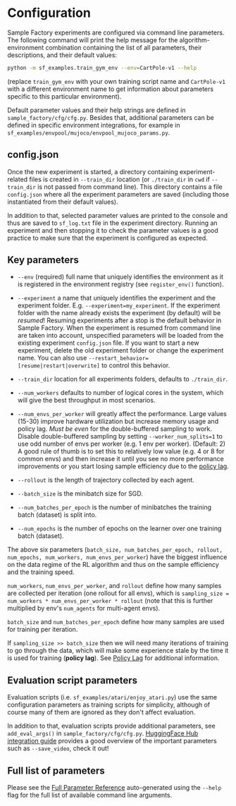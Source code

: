 # Configuration

Sample Factory experiments are configured via command line parameters. The following command will print the help message
for the algorithm-environment combination containing the list of all parameters, their descriptions, and their default values:

```bash
python -m sf_examples.train_gym_env --env=CartPole-v1 --help
```

(replace `train_gym_env` with your own training script name and `CartPole-v1` with a different environment name to
get information about parameters specific to this particular environment).

Default parameter values and their help strings are defined in `sample_factory/cfg/cfg.py`.
Besides that, additional parameters can be defined in specific environment integrations, for example in
`sf_examples/envpool/mujoco/envpool_mujoco_params.py`.

## config.json

Once the new experiment is started, a directory containing experiment-related files is created in `--train_dir`
location (or `./train_dir` in `cwd` if `--train_dir` is not passed from command line). This directory contains a file
`config.json` where all the experiment parameters are saved (including those instantiated from their default values).

In addition to that, selected parameter values are printed to the console and thus are saved to `sf_log.txt` file in the experiment directory.
Running an experiment and then stopping it to check the parameter values is a good practice to make sure
that the experiment is configured as expected.

## Key parameters

- `--env` (required) full name that uniquely identifies the environment as it is registered in the environment registry
(see `register_env()` function).

- `--experiment` a name that uniquely identifies the experiment and the experiment folder. E.g. `--experiment=my_experiment`.
If the experiment folder with the name already exists the experiment (by default) will be _resumed_!
Resuming experiments after a stop is the default behavior in Sample Factory. 
When the experiment is resumed from command line are taken into account, unspecified parameters will be loaded from the existing experiment
`config.json` file. If you want to start a new experiment, delete the old experiment folder or change the experiment name.
You can also use `--restart_behavior=[resume|restart|overwrite]` to control this behavior.
        
- `--train_dir` location for all experiments folders, defaults to `./train_dir`.

- `--num_workers` defaults to number of logical cores in the system, which will give the best throughput in
most scenarios.

- `--num_envs_per_worker` will greatly affect the performance. Large values (15-30) improve hardware utilization but
increase memory usage and policy lag. _Must be even_ for the double-buffered sampling to work. Disable double-buffered sampling by setting `--worker_num_splits=1`
to use odd number of envs per worker (e.g. 1 env per worker). (Default: 2)
A good rule of thumb is to set this to relatively low value (e.g. 4 or 8 for common envs) and then increase it until you see
no more performance improvements or you start losing sample efficiency due to the [policy lag](../07-advanced-topics/policy-lag.md).

- `--rollout` is the length of trajectory collected by each agent.

- `--batch_size` is the minibatch size for SGD.
- `--num_batches_per_epoch` is the number of minibatches the training batch (dataset) is split into.
- `--num_epochs` is the number of epochs on the learner over one training batch (dataset).

The above six parameters (`batch_size, num_batches_per_epoch, rollout, num_epochs, num_workers, num_envs_per_worker`) have the
biggest influence on the data regime of the RL algorithm and thus on the sample efficiency and the training speed.

`num_workers`, `num_envs_per_worker`, and `rollout` define how many samples are collected per iteration (one rollout for all envs), which is
`sampling_size = num_workers * num_envs_per_worker * rollout` (note that this is further multiplied by env's `num_agents` for multi-agent envs).

`batch_size` and `num_batches_per_epoch` define how many samples are used for training per iteration.

If `sampling_size >> batch_size` then we will need many iterations of training to go through the data, which
will make some experience stale by the time it is used for training (**policy lag**). See [Policy Lag](../07-advanced-topics/policy-lag.md)
for additional information.

## Evaluation script parameters

Evaluation scripts (i.e. `sf_examples/atari/enjoy_atari.py`) use the same configuration parameters as training scripts
for simplicity, although of course many of them are ignored as they don't affect evaluation.

In addition to that, evaluation scripts provide additional parameters, see `add_eval_args()` in `sample_factory/cfg/cfg.py`.
[HuggingFace Hub integration guide](../10-huggingface/huggingface.md) provides a good overview of the important parameters
such as `--save_video`, check it out!

## Full list of parameters

Please see the [Full Parameter Reference](cfg-params.md) auto-generated using the `--help`
flag for the full list of available command line arguments.